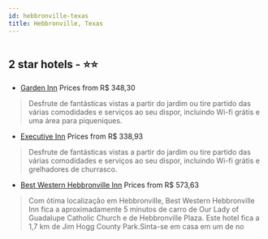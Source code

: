 ```yaml
---
id: hebbronville-texas
title: Hebbronville, Texas
---
```


<center><img src="https://i.travelapi.com/hotels/10000000/9480000/9478500/9478433/cb5052e6_z.jpg" alt="" /></center>


##  2 star hotels - ⭐️⭐️

-    [Garden Inn](https://www.hurb.com/br/aud/https://www.hurb.com/br/hotels/hebbronville/garden-inn-HT-1N6N?cmp=18055) Prices from R$ 348,30
   > Desfrute de fantásticas vistas a partir do jardim ou tire partido das várias comodidades e serviços ao seu dispor, incluindo Wi-fi grátis e uma área para piqueniques.
-    [Executive Inn](https://www.hurb.com/br/aud/https://www.hurb.com/br/hotels/hebbronville/executive-inn-HT-8FSN?cmp=18055) Prices from R$ 338,93
   > Desfrute de fantásticas vistas a partir do jardim ou tire partido das várias comodidades e serviços ao seu dispor, incluindo Wi-fi grátis e grelhadores de churrasco.
-    [Best Western Hebbronville Inn](https://www.hurb.com/br/aud/https://www.hurb.com/br/hotels/hebbronville/best-western-hebbronville-inn-HT-7390?cmp=18055) Prices from R$ 573,63
   > Com ótima localização em Hebbronville, Best Western Hebbronville Inn fica a aproximadamente 5 minutos de carro de Our Lady of Guadalupe Catholic Church e de Hebbronville Plaza.  Este hotel fica a 1,7 km de Jim Hogg County Park.Sinta-se em casa em um de no
